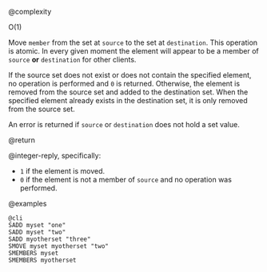 @complexity

O(1)


Move `member` from the set at `source` to the set at `destination`. This
operation is atomic. In every given moment the element will appear to be a
member of `source` **or** `destination` for other clients.

If the source set does not exist or does not contain the specified element, no
operation is performed and `0` is returned. Otherwise, the element is removed
from the source set and added to the destination set. When the specified
element already exists in the destination set, it is only removed from the
source set.

An error is returned if `source` or `destination` does not hold a set value.

@return

@integer-reply, specifically:

* `1` if the element is moved.
* `0` if the element is not a member of `source` and no operation was performed.

@examples

    @cli
    SADD myset "one"
    SADD myset "two"
    SADD myotherset "three"
    SMOVE myset myotherset "two"
    SMEMBERS myset
    SMEMBERS myotherset

